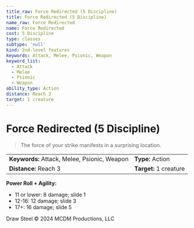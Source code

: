 ```yaml
---
title_raw: Force Redirected (5 Discipline)
title: Force Redirected (5 Discipline)
name_raw: Force Redirected
name: Force Redirected
cost: 5 Discipline
type: classes
subtype: 'null'
kind: 2nd-level features
keywords: Attack, Melee, Psionic, Weapon
keyword_list:
  - Attack
  - Melee
  - Psionic
  - Weapon
ability_type: Action
distance: Reach 3
target: 1 creature
---
```


# Force Redirected (5 Discipline)

> The force of your strike manifests in a surprising location.

|                                              |                        |
| :------------------------------------------- | :--------------------- |
| **Keywords:** Attack, Melee, Psionic, Weapon | **Type:** Action       |
| **Distance:** Reach 3                        | **Target:** 1 creature |

**Power Roll + Agility:**

- 11 or lower: 8 damage; slide 1
- 12-16: 12 damage; slide 3
- 17+: 16 damage; slide 5

Draw Steel © 2024 MCDM Productions, LLC
